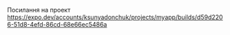 Посилання на проект 
https://expo.dev/accounts/ksunyadonchuk/projects/myapp/builds/d59d2206-51d8-4efd-86cd-68e66ec5486a